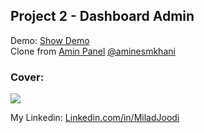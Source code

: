 ## Project 2 - Dashboard Admin

   Demo: [Show Demo](https://tailwind-projects-three.vercel.app/)  
   Clone from [Amin Panel](https://aminpanel.sectron.ir/public/) [@aminesmkhani](https://github.com/aminesmkhani)
### Cover:
![](https://s31.picofile.com/file/8470858234/todo.png)

My Linkedin: [Linkedin.com/in/MiladJoodi](https://www.linkedin.com/in/MiladJoodi/)  
